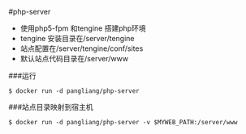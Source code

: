 #php-server

* 使用php5-fpm 和tengine 搭建php环境
* tengine 安装目录在/server/tengine
* 站点配置在/server/tengine/conf/sites
* 默认站点代码目录在/server/www

###运行

	$ docker run -d pangliang/php-server

###站点目录映射到宿主机

	$ docker run -d pangliang/php-server -v $MYWEB_PATH:/server/www

